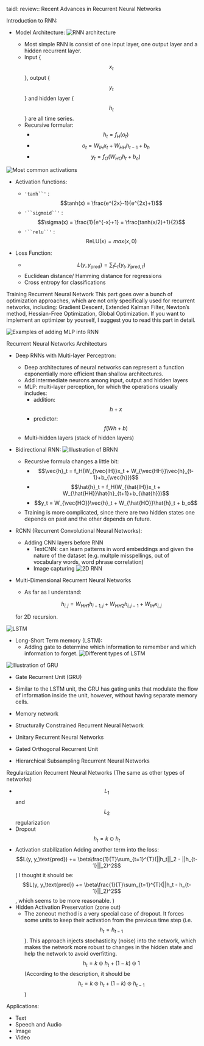 taidl: review:: Recent Advances in Recurrent Neural Networks

Introduction to RNN:

- Model Architecture:
![RNN architecture](https://d2mxuefqeaa7sj.cloudfront.net/s_BCBAB4FA40B3313B1FDDA83625EC1F826E4707EEB7803C4900E6C06BE3B33C1D_1517341325557_Screen+Shot+2018-01-30+at+11.40.49+AM.png)

  - Most simple RNN is consist of one input layer, one output layer and a hidden recurrent layer.
  - Input {$$x_t$$}, output {$$y_t$$} and hidden layer {$$h_t$$} are all time series.
  - Recursive formular:
    - $$h_t = f_H(o_t)$$
    - $$o_t = W_{IH}x_t + W_{HH}h_{t-1} + b_{h}$$
    - $$y_t = f_{O}(W_{HO}h_t + b_o)$$


![Most common activations](https://d2mxuefqeaa7sj.cloudfront.net/s_BCBAB4FA40B3313B1FDDA83625EC1F826E4707EEB7803C4900E6C06BE3B33C1D_1517345570374_Screen+Shot+2018-01-30+at+12.52.37+PM.png)




- Activation functions:
  - `'tanh``'` : $$tanh(x) = \frac{e^{2x}-1}{e^{2x}+1}$$
  - `'``sigmoid``'` : $$\sigma(x) = \frac{1}{e^{-x}+1} = \frac{tanh(x/2)+1}{2}$$
  - `'``relu``'` : $$\text{ReLU} (x) = max(x, 0)$$



- Loss Function:
  - $$L(y, y_{\text{pred}})=\sum_t L_t(y_t, y_{\text{pred}, t})$$
  - Euclidean distance/ Hamming distance for regressions
  - Cross entropy for classifications






Training Recurrent Neural Network
This part goes over a bunch of optimization approaches, which are not only specifically used for recurrent networks, including: Gradient Descent, Extended Kalman Filter, Newton’s method, Hessian-Free Optimization, Global Optimization.
If you want to implement an optimizer by yourself, I suggest you to read this part in detail.

![Examples of adding MLP into RNN](https://d2mxuefqeaa7sj.cloudfront.net/s_BCBAB4FA40B3313B1FDDA83625EC1F826E4707EEB7803C4900E6C06BE3B33C1D_1517349402891_Screen+Shot+2018-01-30+at+1.53.37+PM.png)


Recurrent Neural Networks Architecturs

- Deep RNNs with Multi-layer Perceptron: 
  - Deep architectures of neural networks can represent a function exponentially more efficient than shallow architectures.
  - Add intermediate neurons among input, output and hidden layers
  - MLP: multi-layer perception, for which the operations usually includes:
    - addition: $$h + x$$
    - predictor: $$f(Wh + b)$$
  - Multi-hidden layers (stack of hidden layers)


- Bidirectional RNN:
![Illustration of BRNN](https://d2mxuefqeaa7sj.cloudfront.net/s_BCBAB4FA40B3313B1FDDA83625EC1F826E4707EEB7803C4900E6C06BE3B33C1D_1517350987446_Screen+Shot+2018-01-30+at+2.22.56+PM.png)

  - Recursive formula changes a little bit:
    - $$\vec{h}_t = f_H(W_{\vec{IH}}x_t + W_{\vec{HH}}\vec{h}_{t-1}+b_{\vec{h}})$$
    - $$\hat{h}_t = f_H(W_{\hat{IH}}x_t + W_{\hat{HH}}\hat{h}_{t+1}+b_{\hat{h}})$$
    - $$y_t = W_{\vec{HO}}\vec{h}_t + W_{\hat{HO}}\hat{h}_t + b_o$$
  - Training is more complicated, since there are two hidden states one depends on past and the other depends on future.


- RCNN (Recurrent Convolutional Neural Networks):
  - Adding CNN layers before RNN
    - TextCNN: can learn patterns in word embeddings and given the nature of the dataset (e.g. multple misspellings, out of vocabulary words, word phrase correlation)
    - Image capturing
![2D RNN](https://d2mxuefqeaa7sj.cloudfront.net/s_BCBAB4FA40B3313B1FDDA83625EC1F826E4707EEB7803C4900E6C06BE3B33C1D_1517356074069_Screen+Shot+2018-01-30+at+3.47.37+PM.png)



- Multi-Dimensional Recurrent Neural Networks
  - As far as I understand: 


    $$h_{i,j} = W_{HH1}h_{i-1,j} + W_{HH2}h_{i,j-1} + W_{IH}x_{i,j}$$


  for 2D recursion.


![LSTM](https://d2mxuefqeaa7sj.cloudfront.net/s_BCBAB4FA40B3313B1FDDA83625EC1F826E4707EEB7803C4900E6C06BE3B33C1D_1517357102615_Screen+Shot+2018-01-30+at+4.04.51+PM.png)



- Long-Short Term memory (LSTM):
  - Adding gate to determine which information to remember and which information to forget.
![Different types of LSTM](https://d2mxuefqeaa7sj.cloudfront.net/s_BCBAB4FA40B3313B1FDDA83625EC1F826E4707EEB7803C4900E6C06BE3B33C1D_1517357921564_Screen+Shot+2018-01-30+at+4.18.29+PM.png)

![Illustration of GRU](https://d2mxuefqeaa7sj.cloudfront.net/s_BCBAB4FA40B3313B1FDDA83625EC1F826E4707EEB7803C4900E6C06BE3B33C1D_1517358954879_Screen+Shot+2018-01-30+at+4.35.44+PM.png)

-  Gate Recurrent Unit (GRU)
  - Similar to the LSTM unit, the GRU has gating units that modulate the flow of information inside the unit, however, without having separate memory cells.



- Memory network


- Structurally Constrained Recurrent Neural Network


- Unitary Recurrent Neural Networks


- Gated Orthogonal Recurrent Unit


- Hierarchical Subsampling Recurrent Neural Networks

Regularization Recurrent Neural Networks
(The same as other types of networks)

  - $$L_1$$ and $$L_2$$ regularization
  - Dropout
      $$h_t = k\odot h_t$$
  - Activation stabilization
     Adding another term into the loss:
      $$L(y, y_\text{pred}) += \beta\frac{1}{T}\sum_{t=1}^{T}(||h_t||_2 - ||h_{t-1}||_2)^2$$
    ( I thought it should be:
      $$L(y, y_\text{pred}) += \beta\frac{1}{T}\sum_{t=1}^{T}(||h_t - h_{t-1}||_2)^2$$
    , which seems to be more reasonable. )
  - Hidden Activation Preservation (zone out)
    - The zoneout method is a very special case of dropout. It forces some units to keep their activation from the previous time step (i.e. $$h_t = h_{t-1}$$). This approach injects stochasticity (noise) into the network, which makes the network more robust to changes in the hidden state and help the network to avoid overfitting. 
         $$h_t = k\odot h_t + (1-k)\odot 1$$
      (According to the description, it should be $$h_t = k\odot h_t + (1-k)\odot h_{t-1}$$)


Applications:

- Text
- Speech and Audio
- Image
- Video
